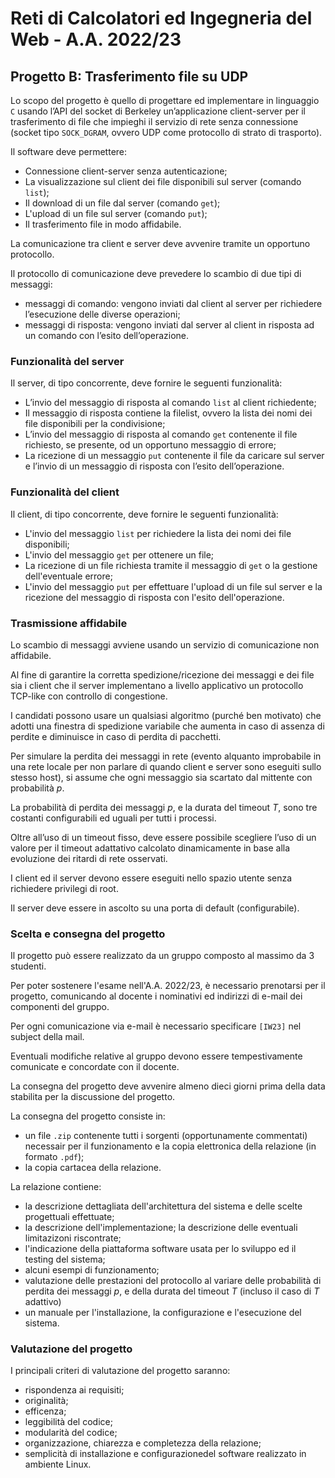 # Reti di Calcolatori ed Ingegneria del Web - A.A. 2022/23
## Progetto B: Trasferimento file su UDP

Lo scopo del progetto è quello di progettare ed implementare in linguaggio `C` usando l’API del socket di Berkeley  un’applicazione  client-server  per  il trasferimento  di  file  che  impieghi il  servizio  di  rete  senza connessione (socket tipo `SOCK_DGRAM`, ovvero UDP come protocollo di strato di trasporto).

Il software deve permettere:
- Connessione client-server senza autenticazione;
- La visualizzazione sul client dei file disponibili sul server (comando `list`);
- Il download di un file dal server (comando `get`);
- L'upload di un file sul server (comando `put`);
- Il trasferimento file in modo affidabile.

La  comunicazione  tra  client  e  server  deve  avvenire  tramite  un  opportuno  protocollo.

Il  protocollo  di comunicazione deve prevedere lo scambio di due tipi di messaggi:
- messaggi di comando: vengono inviati dal client al server per richiedere l’esecuzione delle diverse operazioni;
- messaggi di risposta: vengono inviati dal server al client in risposta ad un comando con l’esito dell’operazione. 

### Funzionalità del server
Il server, di tipo concorrente, deve fornire le seguenti funzionalità:
- L’invio del messaggio di risposta al comando `list` al client richiedente;
- Il messaggio di risposta contiene la filelist, ovvero la lista dei nomi dei file disponibili per la condivisione;
- L’invio  del  messaggio  di  risposta  al  comando `get` contenente  il  file  richiesto,  se  presente,  od  un opportuno messaggio di errore;
- La ricezione di un messaggio `put` contenente il file da caricare sul server e l’invio di un messaggio di risposta con l’esito dell’operazione.

### Funzionalità del client
Il client, di tipo concorrente, deve fornire le seguenti funzionalità:
- L'invio del messaggio `list` per richiedere la lista dei nomi dei file disponibili;
- L'invio del messaggio `get` per ottenere un file;
- La ricezione di un file richiesta tramite il messaggio di `get` o la gestione dell'eventuale errore;
- L'invio del messaggio `put` per effettuare l'upload di un file sul server e la ricezione del messaggio di risposta con l'esito dell'operazione.

### Trasmissione affidabile
Lo scambio di messaggi avviene usando un servizio di comunicazione non affidabile.

Al fine di garantire la corretta spedizione/ricezione dei messaggi e dei file sia i client che il server implementano a livello applicativo un protocollo TCP-like con controllo di congestione.

I candidati possono usare un qualsiasi algoritmo (purché ben motivato) che adotti una finestra di spedizione variabile che aumenta in caso di assenza di perdite e diminuisce in caso di perdita di pacchetti.

Per simulare la perdita dei messaggi in rete (evento alquanto improbabile in una rete locale per non parlare di quando client e server sono eseguiti sullo stesso host), si assume che ogni messaggio sia scartato dal mittente con probabilità $p$.

La probabilità di perdita dei messaggi $p$, e la durata del timeout $T$, sono tre costanti configurabili ed uguali per tutti i processi.

Oltre all’uso di un timeout fisso, deve essere possibile scegliere l’uso di un valore per il timeout adattativo calcolato dinamicamente in base alla evoluzione dei ritardi di rete osservati.

I client ed il server devono essere eseguiti nello spazio utente senza richiedere privilegi di root.

Il server deve essere in ascolto su una porta di default (configurabile).

### Scelta e consegna del progetto
Il progetto può essere realizzato da un gruppo composto al massimo da 3 studenti.

Per poter sostenere l'esame nell'A.A. 2022/23, è necessario prenotarsi per il progetto, comunicando al docente i nominativi ed indirizzi di e-mail dei componenti del gruppo.

Per ogni comunicazione via e-mail è necessario specificare `[IW23]` nel subject della mail.

Eventuali modifiche relative al gruppo devono essere tempestivamente comunicate e concordate con il docente.

La consegna del progetto deve avvenire almeno dieci giorni prima della data stabilita per la discussione del progetto.

La consegna del progetto consiste in:
- un file `.zip` contenente tutti i sorgenti (opportunamente commentati) necessair per il funzionamento e la copia elettronica della relazione (in formato `.pdf`);
- la copia cartacea della relazione.

La relazione contiene:
- la descrizione dettagliata dell'architettura del sistema e delle scelte progettuali effettuate;
- la descrizione dell'implementazione;
la descrizione delle eventuali limitazizoni riscontrate;
- l'indicazione della piattaforma software usata per lo sviluppo ed il testing del sistema;
- alcuni esempi di funzionamento;
- valutazione delle prestazioni del protocollo al variare delle probabilità di perdita dei messaggi $p$, e della durata del timeout $T$ (incluso il caso di $T$ adattivo)
- un manuale per l'installazione, la configurazione e l'esecuzione del sistema.

### Valutazione del progetto
I principali criteri di valutazione del progetto saranno:
- rispondenza ai requisiti;
- originalità;
- efficenza;
- leggibilità del codice;
- modularità del codice;
- organizzazione, chiarezza e completezza della relazione;
- semplicità di installazione e configurazionedel software realizzato in ambiente Linux.
